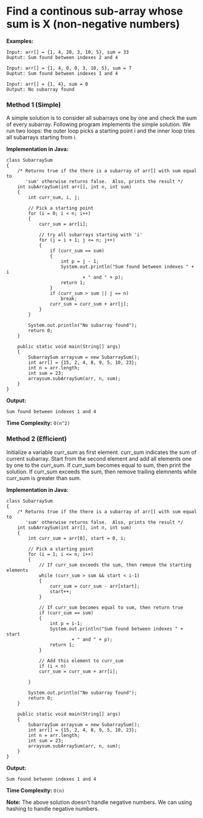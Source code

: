 # Find a continous sub-array whose sum is X (non-negative numbers)

**Examples:**

```
Input: arr[] = {1, 4, 20, 3, 10, 5}, sum = 33
Ouptut: Sum found between indexes 2 and 4

Input: arr[] = {1, 4, 0, 0, 3, 10, 5}, sum = 7
Ouptut: Sum found between indexes 1 and 4

Input: arr[] = {1, 4}, sum = 0
Output: No subarray found
```

### Method 1 (Simple)

A simple solution is to consider all subarrays one by one and check the sum of every subarray. Following program implements the simple solution. We run two loops: the outer loop picks a starting point i and the inner loop tries all subarrays starting from i.

**Implementation in Java:**

```
class SubarraySum 
{
    /* Returns true if the there is a subarray of arr[] with sum equal to
       'sum' otherwise returns false.  Also, prints the result */
    int subArraySum(int arr[], int n, int sum) 
    {
        int curr_sum, i, j;
 
        // Pick a starting point
        for (i = 0; i < n; i++) 
        {
            curr_sum = arr[i];
 
            // try all subarrays starting with 'i'
            for (j = i + 1; j <= n; j++) 
            {
                if (curr_sum == sum) 
                {
                    int p = j - 1;
                    System.out.println("Sum found between indexes " + i
                            + " and " + p);
                    return 1;
                }
                if (curr_sum > sum || j == n)
                    break;
                curr_sum = curr_sum + arr[j];
            }
        }
 
        System.out.println("No subarray found");
        return 0;
    }
 
    public static void main(String[] args) 
    {
        SubarraySum arraysum = new SubarraySum();
        int arr[] = {15, 2, 4, 8, 9, 5, 10, 23};
        int n = arr.length;
        int sum = 23;
        arraysum.subArraySum(arr, n, sum);
    }
}
```

**Output:**

```
Sum found between indexes 1 and 4
```

**Time Complexity:** `O(n^2)`

### Method 2 (Efficient)

Initialize a variable curr_sum as first element. curr_sum indicates the sum of current subarray. Start from the second element and add all elements one by one to the curr_sum. If curr_sum becomes equal to sum, then print the solution. If curr_sum exceeds the sum, then remove trailing elemnents while curr_sum is greater than sum.

**Implementation in Java:**

```
class SubarraySum
{
    /* Returns true if the there is a subarray of arr[] with sum equal to
       'sum' otherwise returns false.  Also, prints the result */
    int subArraySum(int arr[], int n, int sum) 
    {
        int curr_sum = arr[0], start = 0, i;
 
        // Pick a starting point
        for (i = 1; i <= n; i++) 
        {
            // If curr_sum exceeds the sum, then remove the starting elements
            while (curr_sum > sum && start < i-1)
            {
                curr_sum = curr_sum - arr[start];
                start++;
            }
             
            // If curr_sum becomes equal to sum, then return true
            if (curr_sum == sum) 
            {
                int p = i-1;
                System.out.println("Sum found between indexes " + start
                        + " and " + p);
                return 1;
            }
             
            // Add this element to curr_sum
            if (i < n)
            curr_sum = curr_sum + arr[i];
             
        }
 
        System.out.println("No subarray found");
        return 0;
    }
 
    public static void main(String[] args) 
    {
        SubarraySum arraysum = new SubarraySum();
        int arr[] = {15, 2, 4, 8, 9, 5, 10, 23};
        int n = arr.length;
        int sum = 23;
        arraysum.subArraySum(arr, n, sum);
    }
}
```

**Output:**

```
Sum found between indexes 1 and 4
```

**Time Complexity:** `O(n)`

**Note:** The above solution doesn’t handle negative numbers. We can using hashing to handle negative numbers.